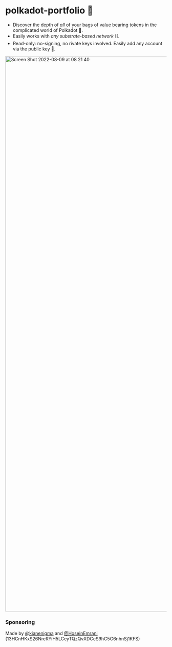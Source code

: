# polkadot-portfolio 🤑

- Discover the depth of *all* of your bags of value bearing tokens in the complicated world of Polkadot 🔴. 
- Easily works with *any substrate-based network* ⛓.
- Read-only: no-signing, no rivate keys involved. Easily add any account via the public key 🔑. 

<img width="1728" alt="Screen Shot 2022-08-09 at 08 21 40" src="https://user-images.githubusercontent.com/5588131/183588925-e83bba27-9da8-40a7-9049-183f5f7ffbd0.png">


### Sponsoring

Made by [@kianenigma](https://sub.id/1eTPAR2TuqLyidmPT9rMmuycHVm9s9czu78sePqg2KHMDrE) and [@HoseinEmrani](https://github.com/HoseinEmrani) (13HCnHKxS26NreRYiH5LCeyTQzQvXDCcS9hC5G6nhnSj1KFS)
